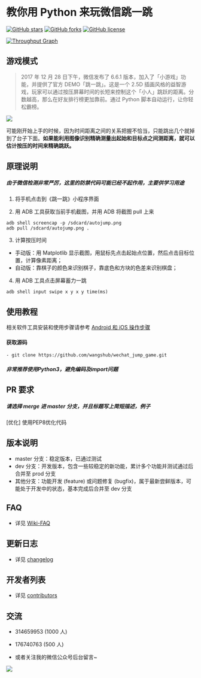 # 教你用 Python 来玩微信跳一跳
[![GitHub stars](https://img.shields.io/github/stars/wangshub/wechat_jump_game.svg)](https://github.com/wangshub/wechat_jump_game/stargazers) [![GitHub forks](https://img.shields.io/github/forks/wangshub/wechat_jump_game.svg)](https://github.com/wangshub/wechat_jump_game/network) [![GitHub license](https://img.shields.io/github/license/wangshub/wechat_jump_game.svg)](https://github.com/wangshub/wechat_jump_game/blob/master/LICENSE)

[![Throughput Graph](https://graphs.waffle.io/wangshub/wechat_jump_game/throughput.svg)](https://waffle.io/wangshub/wechat_jump_game/metrics/throughput) 

## 游戏模式

> 2017 年 12 月 28 日下午，微信发布了 6.6.1 版本，加入了「小游戏」功能，并提供了官方 DEMO「跳一跳」。这是一个 2.5D 插画风格的益智游戏，玩家可以通过按压屏幕时间的长短来控制这个「小人」跳跃的距离。分数越高，那么在好友排行榜更加靠前。通过 Python 脚本自动运行，让你轻松霸榜。

![](./resource/image/jump.gif)

可能刚开始上手的时候，因为时间距离之间的关系把握不恰当，只能跳出几个就掉到了台子下面。**如果能利用图像识别精确测量出起始和目标点之间测距离，就可以估计按压的时间来精确跳跃。**

## 原理说明

##### 由于微信检测非常严厉，这里的防禁代码可能已经不起作用，主要供学习用途

1. 将手机点击到《跳一跳》小程序界面

2. 用 ADB 工具获取当前手机截图，并用 ADB 将截图 pull 上来
```shell
adb shell screencap -p /sdcard/autojump.png
adb pull /sdcard/autojump.png .
```

3. 计算按压时间
  * 手动版：用 Matplotlib 显示截图，用鼠标先点击起始点位置，然后点击目标位置，计算像素距离；
  * 自动版：靠棋子的颜色来识别棋子，靠底色和方块的色差来识别棋盘；

4. 用 ADB 工具点击屏幕蓄力一跳
```shell
adb shell input swipe x y x y time(ms)
```



## 使用教程

相关软件工具安装和使用步骤请参考 [Android 和 iOS 操作步骤](https://github.com/wangshub/wechat_jump_game/wiki/Android-%E5%92%8C-iOS-%E6%93%8D%E4%BD%9C%E6%AD%A5%E9%AA%A4)

#### 获取源码

```
- git clone https://github.com/wangshub/wechat_jump_game.git

```
##### 非常推荐使用Python3，避免编码及import问题
## PR 要求
##### 请选择 merge 进 master 分支，并且标题写上简短描述，例子 
[优化] 使用PEP8优化代码

## 版本说明

- master 分支：稳定版本，已通过测试
- dev 分支：开发版本，包含一些较稳定的新功能，累计多个功能并测试通过后合并至 prod 分支
- 其他分支：功能开发 (feature) 或问题修复 (bugfix)，属于最新尝鲜版本，可能处于开发中的状态，基本完成后合并至 dev 分支

## FAQ

- 详见 [Wiki-FAQ](https://github.com/wangshub/wechat_jump_game/wiki/FAQ)

## 更新日志

- 详见 [changelog](https://github.com/wangshub/wechat_jump_game/blob/master/changelog.md)

## 开发者列表

- 详见 [contributors](https://github.com/wangshub/wechat_jump_game/graphs/contributors)

## 交流

- 314659953 (1000 人)
- 176740763 (500 人)

- 或者关注我的微信公众号后台留言~

![](./resource/image/qrcode_for_gh_3586401957c4_258.jpg)

